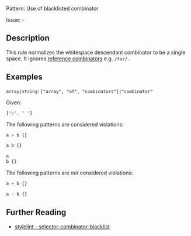 Pattern: Use of blacklisted combinator

Issue: -

## Description

This rule normalizes the whitespace descendant combinator to be a single space. It ignores [reference combinators](https://www.w3.org/TR/selectors4/#idref-combinators) e.g. `/for/`.

## Examples

`array|string`: `["array", "of", "combinators"]|"combinator"`

Given:

```js
[">", " "]
```

The following patterns are considered violations:

```css
a > b {}
```

```css
a b {}
```

```css
a
b {}
```

The following patterns are *not* considered violations:

```css
a + b {}
```

```css
a ~ b {}
```

## Further Reading

* [stylelint - selector-combinator-blacklist](https://stylelint.io/user-guide/rules/selector-combinator-blacklist)